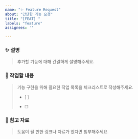 ```yaml
---
name: "✨ Feature Request"
about: "간단한 기능 요청"
title: "[FEAT] "
labels: "feature"
assignees: ''

---
```


### ✨ 설명
> 추가할 기능에 대해 간결하게 설명해주세요.


### 📝 작업할 내용
> 기능 구현을 위해 필요한 작업 목록을 체크리스트로 작성해주세요.
> - [ ]
> - [ ]


### 🔗 참고 자료
> 도움이 될 만한 링크나 자료가 있다면 첨부해주세요.